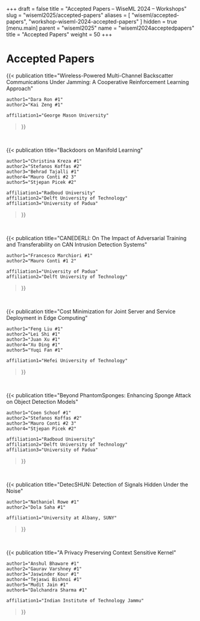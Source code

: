 +++
draft = false
title = "Accepted Papers – WiseML 2024 – Workshops"
slug = "wiseml2025/accepted-papers"
aliases = [ "wiseml/accepted-papers", "workshop-wiseml-2024-accepted-papers" ]
hidden = true
[menu.main]
    parent = "wiseml2025"
    name = "wiseml2024acceptedpapers"
    title = "Accepted Papers"
    weight = 50
+++


# Accepted Papers

{{< publication
	title="Wireless-Powered Multi-Channel Backscatter Communications Under Jamming: A Cooperative Reinforcement Learning Approach"

	author1="Dara Ron #1"
	author2="Kai Zeng #1"

	affiliation1="George Mason University"

>}}

<br/>

{{< publication
	title="Backdoors on Manifold Learning"

	author1="Christina Kreza #1"
	author2="Stefanos Koffas #2"
	author3="Behrad Tajalli #1"
	author4="Mauro Conti #2 3"
	author5="Stjepan Picek #2"

	affiliation1="Radboud University"
	affiliation2="Delft University of Technology"
	affiliation3="University of Padua"

>}}

<br/>

{{< publication
	title="CANEDERLI: On The Impact of Adversarial Training and Transferability on CAN Intrusion Detection Systems"

	author1="Francesco Marchiori #1"
	author2="Mauro Conti #1 2"

	affiliation1="University of Padua"
	affiliation2="Delft University of Technology"

>}}

<br/>

{{< publication
	title="Cost Minimization for Joint Server and Service Deployment in Edge Computing"

	author1="Feng Liu #1"
	author2="Lei Shi #1"
	author3="Juan Xu #1"
	author4="Xu Ding #1"
	author5="Yuqi Fan #1"

	affiliation1="Hefei University of Technology"

>}}

<br/>

{{< publication
	title="Beyond PhantomSponges: Enhancing Sponge Attack on Object Detection Models"

	author1="Coen Schoof #1"
	author2="Stefanos Koffas #2"
	author3="Mauro Conti #2 3"
	author4="Stjepan Picek #2"

	affiliation1="Radboud University"
	affiliation2="Delft University of Technology"
	affiliation3="University of Padua"


>}}

<br/>

{{< publication
	title="DetecSHUN: Detection of Signals Hidden Under the Noise"

	author1="Nathaniel Rowe #1"
	author2="Dola Saha #1"

	affiliation1="University at Albany, SUNY"


>}}

<br/>

{{< publication
	title="A Privacy Preserving Context Sensitive Kernel"

	author1="Anshul Bhaware #1"
	author2="Gaurav Varshney #1"
	author3="Jaswinder Kour #1"
	author4="Tejaswi Bishnoi #1"
	author5="Mudit Jain #1"
	author6="Dalchandra Sharma #1"

	affiliation1="Indian Institute of Technology Jammu"


>}}
